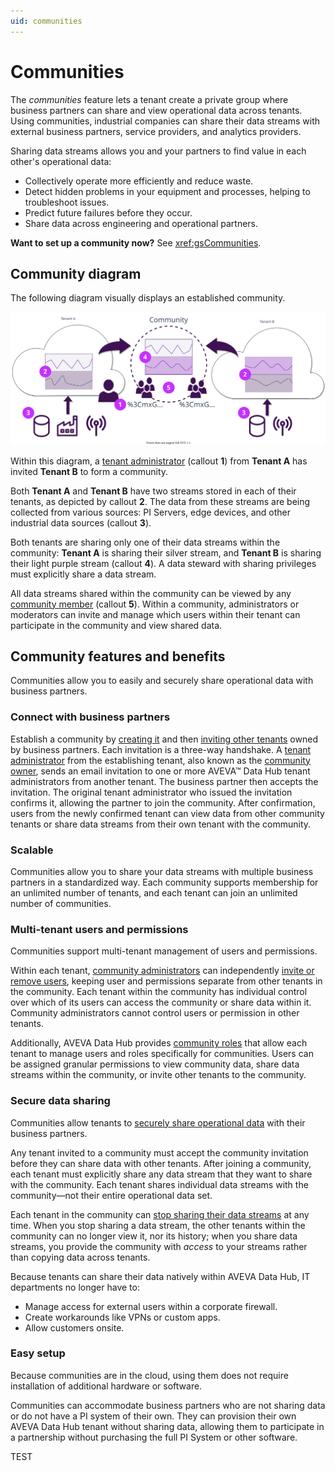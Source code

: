 ```yaml
---
uid: communities
---
```


# Communities

The _communities_ feature lets a tenant create a private group where business partners can share and view operational data across tenants. Using communities, industrial companies can share their data streams with external business partners, service providers, and analytics providers. 

Sharing data streams allows you and your partners to find value in each other's operational data: 

* Collectively operate more efficiently and reduce waste.
* Detect hidden problems in your equipment and processes, helping to troubleshoot issues.
* Predict future failures before they occur.
* Share data across engineering and operational partners.  

**Want to set up a community now?** See <xref:gsCommunities>. 

## Community diagram

The following diagram visually displays an established community. 

![Community diagram](images/community-diagram.svg)

Within this diagram, a [tenant administrator](xref:communityroles#tenant-administrator) (callout **1**) from  **Tenant A** has invited **Tenant B** to form a community. 

Both **Tenant A** and **Tenant B** have two streams stored in each of their tenants, as depicted by callout **2**. The data from these streams are being collected from various sources: PI Servers, edge devices, and other industrial data sources (callout **3**). 

Both tenants are sharing only one of their data streams within the community: **Tenant A** is sharing their silver stream, and **Tenant B** is sharing their light purple stream (callout **4**). A data steward with sharing privileges must explicitly share a data stream.

All data streams shared within the community can be viewed by any [community member](xref:communityroles#community-member) (callout **5**). Within a community, administrators or moderators can invite and manage which users within their tenant can participate in the community and view shared data.

## Community features and benefits

Communities allow you to easily and securely share operational data with business partners. 

### Connect with business partners

Establish a community by [creating it](xref:add-community) and then [inviting other tenants](xref:managecommunity) owned by business partners. Each invitation is a three-way handshake. A [tenant administrator](xref:communityroles#tenant-administrator) from the establishing tenant, also known as the [community owner](xref:communityroles#community-owner), sends an email invitation to one or more AVEVA&trade; Data Hub tenant administrators from another tenant. The business partner then accepts the invitation. The original tenant administrator who issued the invitation confirms it, allowing the partner to join the community. After confirmation, users from the newly confirmed tenant can view data from other community tenants or share data streams from their own tenant with the community.

### Scalable

Communities allow you to share your data streams with multiple business partners in a standardized way. Each community supports membership for an unlimited number of tenants, and each tenant can join an unlimited number of communities.

### Multi-tenant users and permissions

Communities support multi-tenant management of users and permissions. 

Within each tenant, [community administrators](xref:communityroles#tenant-administrator#community-administrator) can independently [invite or remove users](xref:managecommunityusers), keeping user and permissions separate from other tenants in the community. Each tenant within the community has individual control over which of its users can access the community or share data within it. Community administrators cannot control users or permission in other tenants.

Additionally, AVEVA Data Hub provides [community roles](xref:communityroles) that allow each tenant to manage users and roles specifically for communities. Users can be assigned granular permissions to view community data, share data streams within the community, or invite other tenants to the community.

### Secure data sharing

Communities allow tenants to [securely share operational data](xref:ShareStreams#share-streams) with their business partners. 

Any tenant invited to a community must accept the community invitation before they can share data with other tenants. After joining a community, each tenant must explicitly share any data stream that they want to share with the community. Each tenant shares individual data streams with the community&mdash;not their entire operational data set. 

Each tenant in the community can [stop sharing their data streams](xref:ShareStreams#unshare-streams-from-community-details) at any time. When you stop sharing a data stream, the other tenants within the community can no longer view it, nor its history; when you share data streams, you provide the community with _access_ to your streams rather than copying data across tenants.

Because tenants can share their data natively within AVEVA Data Hub, IT departments no longer have to:

* Manage access for external users within a corporate firewall.
* Create workarounds like VPNs or custom apps.
* Allow customers onsite.
  
### Easy setup

Because communities are in the cloud, using them does not require installation of additional hardware or software.

Communities can accommodate business partners who are not sharing data or do not have a PI system of their own. They can provision their own AVEVA Data Hub tenant without sharing data, allowing them to participate in a partnership without purchasing the full PI System or other software.

TEST